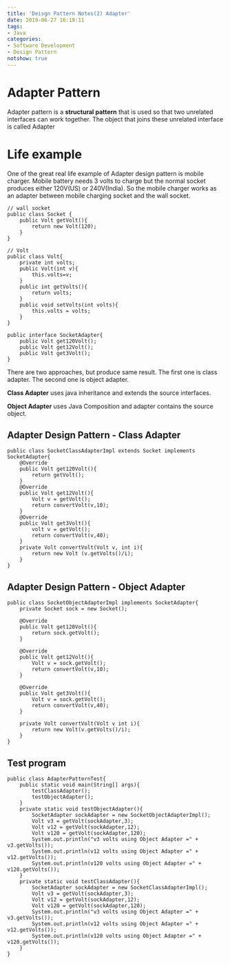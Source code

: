 ```yaml
---
title: 'Deisgn Pattern Notes(2) Adapter'
date: 2019-06-27 16:19:11
tags: 
- Java
categories: 
- Software Development
- Design Pattern
notshow: true
---
```


# Adapter Pattern
Adapter pattern is a **structural pattern** that is used so that two unrelated interfaces can work together. The object that joins these unrelated interface is called Adapter

# Life example

One of the great real life example of Adapter design pattern is mobile charger. Mobile battery needs 3 volts to charge but the normal socket produces either 120V(US) or 240V(India). So the mobile charger works as an adapter between mobile charging socket and the wall socket.

```
// wall socket
public class Socket {
    public Volt getVolt(){
        return new Volt(120);
    }
}
```

```
// Volt
public class Volt{
    private int volts;
    public Volt(int v){
        this.volts=v;
    }
    public int getVolts(){
        return volts;
    }
    public void setVolts(int volts){
        this.volts = volts;
    }
}
```
```
public interface SocketAdapter{
    public Volt get120Volt();
    public Volt get12Volt();
    public Volt get3Volt();
}
```
There are two approaches, but produce same result.
The first one is class adapter. The second one is object adapter.

**Class Adapter** uses java inheritance and extends the source interfaces.

**Object Adapter** uses Java Composition and adapter contains the source object.

## Adapter Design Pattern - Class Adapter

```
public class SocketClassAdapterImpl extends Socket implements SocketAdapter{
    @Override
    public Volt get120Volt(){
        return getVolt();
    }
    @Override
    public Volt get12Volt(){
        Volt v = getVolt();
        return convertVolt(v,10);
    }
    @Override
    public Volt get3Volt(){
        volt v = getVolt();
        return convertVolt(v,40);
    }
    private Volt convertVolt(Volt v, int i){
        return new Volt (v.getVolts()/i);
    }
}
```

## Adapter Design Pattern - Object Adapter
```
public class SocketObjectAdapterImpl implements SocketAdapter{
    private Socket sock = new Socket();

    @Override
    public Volt get120Volt(){
        return sock.getVolt();
    }

    @Override
    public Volt get12Volt(){
        Volt v = sock.getVolt();
        return convertVolt(v,10);
    }

    @Override
    public Volt get3Volt(){
        Volt v = sock.getVolt();
        return convertVolt(v,40);
    }

    private Volt convertVolt(Volt v int i){
        return new Volt(v.getVolts()/i);
    }
}
```

## Test program
```
public class AdapterPatternTest{
    public static void main(String[] args){
        testClassAdapter();
        testObjectAdapter();
    }
    private static void testObjectAdapter(){
        SocketAdapter sockAdapter = new SocketObjectAdapterImpl();
        Volt v3 = getVolt(sockAdapter,3);
        Volt v12 = getVolt(sockAdapter,12);
        Volt v120 = getVolt(sockAdapter,120);
        System.out.println("v3 volts using Object Adapter =" + v3.getVolts());
        System.out.println(v12 volts using Object Adapter =" + v12.getVolts()); 
        System.out.println(v120 volts using Object Adapter =" + v120.getVolts());
    }
    private static void testClassAdapter(){
        SocketAdapter sockAdapter = new SocketClassAdapterImpl();
        Volt v3 = getVolt(sockAdapter,3);
        Volt v12 = getVolt(sockAdapter,12);
        Volt v120 = getVolt(sockAdapter,120);
        System.out.println("v3 volts using Object Adapter =" + v3.getVolts());
        System.out.println(v12 volts using Object Adapter =" + v12.getVolts()); 
        System.out.println(v120 volts using Object Adapter =" + v120.getVolts());
    }
}

```